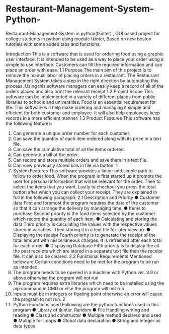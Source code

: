 # Restaurant-Management-System-Python-
Restaurant-Management-System in python(tkinter) , GUI based project for college students in python using module tkinter, Based on new boston tutorials with some added tabs and functions.

Introduction
This is a software that is used for ordering food using a graphic user interface. It is
intended to be used as a way to place your order using a simple to use interface. Customers can
fill the required information and can place an order with ease.
1.1 Purpose
The main aim of this project is to remove the manual labor of placing orders in a
restaurant. The Restaurant Management System takes a step in the right direction by automating
this process. Using this software managers can easily keep a record of all of the orders placed
and also print the relevant receipt
1.2 Project Scope
This software can be implemented in a variety of different places from public libraries to
schools and universities. Food is an essential requirement for life. This software will help make
ordering and managing it simple and efficient for both customer and employee. It will also help
employees keep records in a more efficient manner.
1.3 Product Features This software has the following features:
1. Can generate a unique order number for each customer.
2. Can save the quantity of each item ordered along with its price in a text file.
3. Can save the cumulative total of all the items ordered.
4. Can generate a bill of the order.
5. Can record and store multiple orders and save them in a text file.
6. Can view previously stored bills in file via button. 1
2. System Features
This software provides a linear and simple path to follow to order food. When the program
is first started up it prompts the user for personal information that will be relevant for the order.
Then to select the items that you want. Lastly to checkout you press the total button after which
you can collect your receipt.
They are explained in full in the following paragraph:
 2.1 Description and Priority ● Customer data
First and foremost the program requires the data of the customer so that it can arrange the
delivery by managing time.
● Items to purchase
Second priority is the food items selected by the customer which record the quantity of each
item.
● Calculating and storing the data
Third priority is calculating the values with the respective values stored in variables. Then
storing it in a text file for later viewing.
● Displaying the receipt
Fourth priority is to generate the receipt of the total amount with miscellaneous charges. It is
refreshed after each total for each order.
● Displaying Database
Fifth priority is to display the all the past receipts which are stored in a separate text file then the
receipt file. It can also be cleared.
 2.2 Functional Requirements
Mentioned below are Certain conditions need to be met for the program to be run as
intended.
1. The program needs to be opened in a machine with Python ver. 3.9 or above otherwise
the program will not run
2. The program requires extra libraries which need to be installed using the pip command in
CMD or else the program will not run.
3. Inputs must be in integers or floating point otherwise an error will cause the program to
not run.
2
3. Python Functions used
Following are the python functions used in this program
● Library of tkinter, Random
● File Handling writing and reading
● Class and constructor
● Multiple method declared and used
● Multiple for Loops
● Global data declaration
● String and Integer as data types